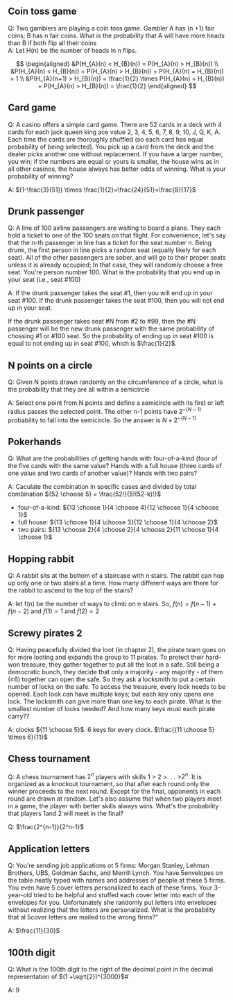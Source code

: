 ## Coin toss game
Q: Two gamblers are playing a coin toss game. Gambler A has (n +1) fair coins; B has n
fair coins. What is the probability that A will have more heads than B if both flip all their coins\
A: Let H(n) be the number of heads in n flips.

$$
\begin{aligned}
&P(H_{A}(n) < H_{B}(n)) = P(H_{A}(n) > H_{B}(n)) \\
&P(H_{A}(n) < H_{B}(n)) + P(H_{A}(n) > H_{B}(n)) + P(H_{A}(n) = H_{B}(n)) = 1 \\
&P(H_{A}(n+1) > H_{B}(n)) = \frac{1}{2} \times P(H_{A}(n) = H_{B}(n)) + P(H_{A}(n) > H_{B}(n)) = \frac{1}{2}
\end{aligned}
$$

## Card game
Q: A casino offers a simple card game. There are 52 cards in a deck with 4 cards for each jack queen king ace
value 2, 3, 4, 5, 6, 7, 8, 9, 10, J, Q, K, A. Each time the cards are thoroughly shuffled (so each card has equal probability of being selected). You pick up a card from the deck and the dealer picks another one without replacement. If you have a larger number, you win; if the numbers are equal or yours is smaller, the house wins as in all other casinos, the house always has better odds of winning. What is your probability of winning?

A: $(1-\frac{3}{51}) \times \frac{1}{2}=\frac{24}{51}=\frac{8}{17}$

## Drunk passenger
Q: A line of 100 airline passengers are waiting to board a plane. They each hold a ticket to one of the 100 seats on that flight. For convenience, let's say that the n-th passenger in line has a ticket for the seat number n. Being drunk, the first person in line picks a random seat (equally likely for each seat). All of the other passengers are sober, and will go to their proper seats unless it is already occupied; In that case, they will randomly choose a free seat. You're person number 100. What is the probability that you end up in your seat (i.e., seat #100) 

A: If the drunk passenger takes the seat #1, then you will end up in your seat #100. If the drunk passenger takes the seat #100, then
you will not end up in your seat. 

If the drunk passenger takes seat #N from #2 to #99, then the #N passenger will be the new drunk passenger with the same probability of chossing #1 or #100 seat.
So the probability of ending up in seat #100 is equal to not ending up in seat #100, which is  $\frac{1}{2}$.

## N points on a circle
Q: Given N points drawn randomly on the circumference of a circle, what is the probability that they are all within a semicircle

A: Select one point from N points and define a semicircle with its first or left radius passes the selected point. The other n-1 points have $2^{-(N-1)}$ probability to fall into the semicircle. So the answer is $N \times 2^{-(N-1)}$ 

## Pokerhands
Q: What are the probabilities of getting hands with four-of-a-kind (four of the five cards with the same value? Hands with a full house (three cards of one value and two cards of another value)? Hands with two pairs?

A: Caculate the combination in specific cases and divided by total combination ${52 \choose 5} = \frac{52!}{5!(52-k)!}$
- four-of-a-kind: ${13 \choose 1}{4 \choose 4}{12 \choose 1}{4 \choose 1}$
- full house: ${13 \choose 1}{4 \choose 3}{12 \choose 1}{4 \choose 2}$
- two pairs: ${13 \choose 2}{4 \choose 2}{4 \choose 2}{11 \choose 1}{4 \choose 1}$

## Hopping rabbit
Q: A rabbit sits at the bottom of a staircase with n stairs. The rabbit can hop up only one or two stairs at a time. How many different ways are there for the rabbit to ascend to the top of the stairs?

A: let f(n) be the number of ways to climb on n stairs. So, $f(n)=f(n-1)+f(n-2)$ and $f(1)=1$ and $f(2)=2$

## Screwy pirates 2
Q: Having peacefully divided the loot (in chapter 2), the pirate team goes on for more looting and expands the group to 11 pirates. To protect their hard-won treasure, they gather together to put all the loot in a safe. Still being a democratic bunch, they decide that only a majority - any majority - of them (≥6) together can open the safe. So they ask a locksmith to put a certain number of locks on the safe. To access the treasure, every lock needs to be opened. Each lock can have multiple keys; but each key only opens one lock. The locksmith can give more than one key to each pirate.
What is the smallest number of locks needed? And how many keys must each pirate carry??

A: clocks ${11 \choose 5}$. 6 keys for every clock. $\frac{{11 \choose 5} \times 6}{11}$

## Chess tournament
Q: A chess tournament has $2^n$ players with skills 1 > 2 >. . . >$2^n$. It is organized as a knockout tournament, so that after each round only the winner proceeds to the next round. Except for the final, opponents in each round are drawn at random. Let's also assume that when two players meet in a game, the player with better skills always wins. What's the probability that players 1and 2 will meet in the final?

Q: $\frac{2^{n-1}}{2^n-1}$

## Application letters
Q: You're sending job applications ot 5 firms: Morgan Stanley, Lehman Brothers, UBS, Goldman Sachs, and Merrill Lynch. You have 5envelopes on the table neatly typed with names and addresses of people at these 5 firms. You even have 5 cover letters personalized to each of these firms. Your 3-year-old tried to be helpful and stuffed each cover letter into each of the envelopes for you. Unfortunately she randomly put letters into envelopes without realizing that the letters are personalized. 
What is the probability that al 5cover letters are mailed to the wrong firms?"

A: $\frac{11}{30}$

## 100th digit
Q: What is the 100th digit to the right of the decimal point in the decimal representation of $(1 +\sqrt{2})^{3000}$#

A: 9
